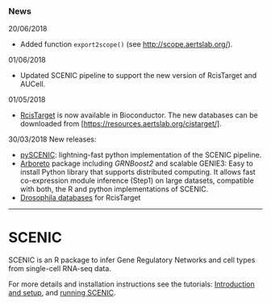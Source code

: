 ### News

20/06/2018
- Added function `export2scope()` (see http://scope.aertslab.org/).

01/06/2018
- Updated SCENIC pipeline to support the new version of RcisTarget and AUCell.

01/05/2018
- [RcisTarget](https://bioconductor.org/packages/RcisTarget) is now available in Bioconductor. The new databases can be downloaded from [https://resources.aertslab.org/cistarget/]. 

30/03/2018 New releases:
- [pySCENIC](http://pyscenic.readthedocs.io): lightning-fast python implementation of the SCENIC pipeline.
- [Arboreto](https://arboreto.readthedocs.io/) package including *GRNBoost2* and scalable GENIE3: Easy to install Python library that supports distributed computing. It allows fast co-expression module inference (Step1) on large datasets, compatible with both, the R and python implementations of SCENIC.
- [Drosophila databases](https://resources.aertslab.org/cistarget/) for RcisTarget


---

# SCENIC

SCENIC is an R package to infer Gene Regulatory Networks and cell types from single-cell RNA-seq data. 

For more details and installation instructions see the tutorials: [Introduction and setup](https://htmlpreview.github.io/?https://github.com/aertslab/SCENIC/blob/master/inst/doc/SCENIC_Setup.html), and [running SCENIC](https://htmlpreview.github.io/?https://github.com/aertslab/SCENIC/blob/master/inst/doc/SCENIC_Running.html).
